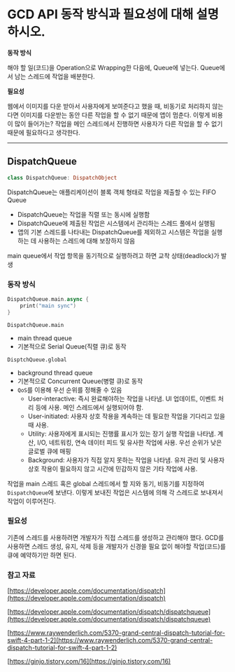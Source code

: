# GCD API 동작 방식과 필요성에 대해 설명하시오.

**동작 방식**

해야 할 일(코드)을 Operation으로 Wrapping한 다음에, Queue에 넣는다. Queue에서 남는 스레드에 작업을 배분한다.

**필요성**

웹에서 이미지를 다운 받아서 사용자에게 보여준다고 했을 때, 비동기로 처리하지 않는다면 이미지를 다운받는 동안 다른 작업을 할 수 없기 때문에 앱이 멈춘다. 이렇게 비용이 많이 들어가는? 작업을 메인 스레드에서 진행하면 사용자가 다른 작업을 할 수 없기 때문에 필요하다고 생각한다.

---

## DispatchQueue

```swift
class DispatchQueue: DispatchObject
```

DispatchQueue는 애플리케이션이 블록 객체 형태로 작업을 제출할 수 있는 FIFO Queue

- DispatchQueue는 작업을 직렬 또는 동시에 실행함
- DispatchQueue에 제출된 작업은 시스템에서 관리하는 스레드 풀에서 실행됨
- 앱의 기본 스레드를 나타내는 DispatchQueue를 제외하고 시스템은 작업을 실행하는 데 사용하는  스레드에 대해 보장하지 않음

main queue에서 작업 항목을 동기적으로 실행하려고 하면 교착 상태(deadlock)가 발생

### 동작 방식

```swift
DispatchQueue.main.async {
	print("main sync")
}
```

`DispatchQueue.main`

- main thread queue
- 기본적으로 Serial Queue(직렬 큐)로 동작

`DisptchQueue.global`

- background thread queue
- 기본적으로 Concurrent Queue(병렬 큐)로 동작
- `QoS`를 이용해 우선 순위를 정해줄 수 있음
    - User-interactive: 즉시 완료해야하는 작업을 나타냄. UI 업데이트, 이벤트 처리 등에 사용. 메인 스레드에서 실행되어야 함.
    - User-initiated: 사용자 상호 작용을 계속하는 데 필요한 작업을 기다리고 있을 때 사용.
    - Utility: 사용자에게 표시되는 진행률 표시가 있는 장기 실행 작업을 나타냄. 계산, I/O, 네트워킹, 연속 데이터 피드 및 유사한 작업에 사용. 우선 순위가 낮은 글로벌 큐에 매핑
    - Background: 사용자가 직접 알지 못하는 작업을 나타냄. 유저 관리 및 사용자 상호 작용이 필요하지 않고 시간에 민감하지 않은 기타 작업에 사용.

작업을 main 스레드 혹은 global 스레드에서 할 지와 동기, 비동기를 지정하여 `DispatchQueue`에 보낸다. 이렇게 보내진 작업은 시스템에 의해 각 스레드로 보내져서 작업이 이루어진다.

### 필요성

기존에 스레드를 사용하려면 개발자가 직접 스레드를 생성하고 관리해야 했다. GCD를 사용하면 스레드 생성, 유지, 삭제 등을 개발자가 신경쓸 필요 없이 해야할 작업(코드)를 큐에 예약하기만 하면 된다.

### 참고 자료

[https://developer.apple.com/documentation/dispatch](https://developer.apple.com/documentation/dispatch)

[https://developer.apple.com/documentation/dispatch/dispatchqueue](https://developer.apple.com/documentation/dispatch/dispatchqueue)

[https://www.raywenderlich.com/5370-grand-central-dispatch-tutorial-for-swift-4-part-1-2](https://www.raywenderlich.com/5370-grand-central-dispatch-tutorial-for-swift-4-part-1-2)

[https://ginjo.tistory.com/16](https://ginjo.tistory.com/16)